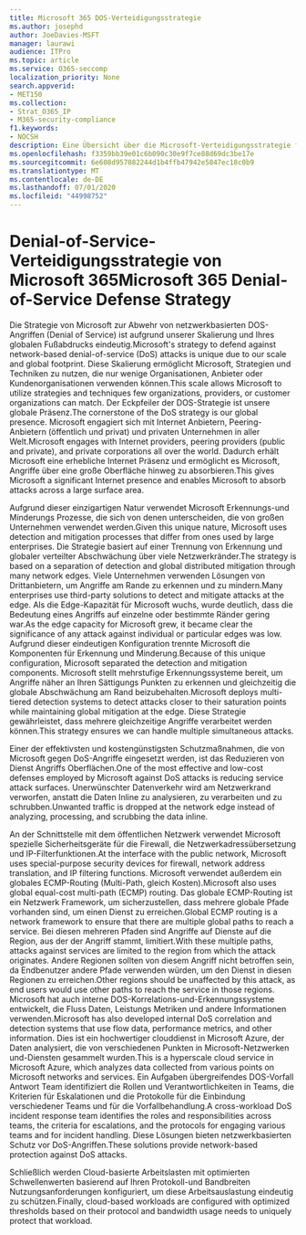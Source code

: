 ```yaml
---
title: Microsoft 365 DOS-Verteidigungsstrategie
ms.author: josephd
author: JoeDavies-MSFT
manager: laurawi
audience: ITPro
ms.topic: article
ms.service: O365-seccomp
localization_priority: None
search.appverid:
- MET150
ms.collection:
- Strat_O365_IP
- M365-security-compliance
f1.keywords:
- NOCSH
description: Eine Übersicht über die Microsoft-Verteidigungsstrategie für DOS-Angriffe (Denial of Service).
ms.openlocfilehash: f3359bb39e01c6b090c30e9f7ce88d69dc3be17e
ms.sourcegitcommit: 6e608d957082244d1b4ffb47942e5847ec18c0b9
ms.translationtype: MT
ms.contentlocale: de-DE
ms.lasthandoff: 07/01/2020
ms.locfileid: "44998752"
---
```

# <a name="microsoft-365-denial-of-service-defense-strategy"></a><span data-ttu-id="d3330-103">Denial-of-Service-Verteidigungsstrategie von Microsoft 365</span><span class="sxs-lookup"><span data-stu-id="d3330-103">Microsoft 365 Denial-of-Service Defense Strategy</span></span>

<span data-ttu-id="d3330-104">Die Strategie von Microsoft zur Abwehr von netzwerkbasierten DOS-Angriffen (Denial of Service) ist aufgrund unserer Skalierung und Ihres globalen Fußabdrucks eindeutig.</span><span class="sxs-lookup"><span data-stu-id="d3330-104">Microsoft's strategy to defend against network-based denial-of-service (DoS) attacks is unique due to our scale and global footprint.</span></span> <span data-ttu-id="d3330-105">Diese Skalierung ermöglicht Microsoft, Strategien und Techniken zu nutzen, die nur wenige Organisationen, Anbieter oder Kundenorganisationen verwenden können.</span><span class="sxs-lookup"><span data-stu-id="d3330-105">This scale allows Microsoft to utilize strategies and techniques few organizations, providers, or customer organizations can match.</span></span> <span data-ttu-id="d3330-106">Der Eckpfeiler der DOS-Strategie ist unsere globale Präsenz.</span><span class="sxs-lookup"><span data-stu-id="d3330-106">The cornerstone of the DoS strategy is our global presence.</span></span> <span data-ttu-id="d3330-107">Microsoft engagiert sich mit Internet Anbietern, Peering-Anbietern (öffentlich und privat) und privaten Unternehmen in aller Welt.</span><span class="sxs-lookup"><span data-stu-id="d3330-107">Microsoft engages with Internet providers, peering providers (public and private), and private corporations all over the world.</span></span> <span data-ttu-id="d3330-108">Dadurch erhält Microsoft eine erhebliche Internet Präsenz und ermöglicht es Microsoft, Angriffe über eine große Oberfläche hinweg zu absorbieren.</span><span class="sxs-lookup"><span data-stu-id="d3330-108">This gives Microsoft a significant Internet presence and enables Microsoft to absorb attacks across a large surface area.</span></span>

<span data-ttu-id="d3330-109">Aufgrund dieser einzigartigen Natur verwendet Microsoft Erkennungs-und Minderungs Prozesse, die sich von denen unterscheiden, die von großen Unternehmen verwendet werden.</span><span class="sxs-lookup"><span data-stu-id="d3330-109">Given this unique nature, Microsoft uses detection and mitigation processes that differ from ones used by large enterprises.</span></span> <span data-ttu-id="d3330-110">Die Strategie basiert auf einer Trennung von Erkennung und globaler verteilter Abschwächung über viele Netzwerkränder.</span><span class="sxs-lookup"><span data-stu-id="d3330-110">The strategy is based on a separation of detection and global distributed mitigation through many network edges.</span></span> <span data-ttu-id="d3330-111">Viele Unternehmen verwenden Lösungen von Drittanbietern, um Angriffe am Rande zu erkennen und zu mindern.</span><span class="sxs-lookup"><span data-stu-id="d3330-111">Many enterprises use third-party solutions to detect and mitigate attacks at the edge.</span></span> <span data-ttu-id="d3330-112">Als die Edge-Kapazität für Microsoft wuchs, wurde deutlich, dass die Bedeutung eines Angriffs auf einzelne oder bestimmte Ränder gering war.</span><span class="sxs-lookup"><span data-stu-id="d3330-112">As the edge capacity for Microsoft grew, it became clear the significance of any attack against individual or particular edges was low.</span></span> <span data-ttu-id="d3330-113">Aufgrund dieser eindeutigen Konfiguration trennte Microsoft die Komponenten für Erkennung und Minderung.</span><span class="sxs-lookup"><span data-stu-id="d3330-113">Because of this unique configuration, Microsoft separated the detection and mitigation components.</span></span> <span data-ttu-id="d3330-114">Microsoft stellt mehrstufige Erkennungssysteme bereit, um Angriffe näher an Ihren Sättigungs Punkten zu erkennen und gleichzeitig die globale Abschwächung am Rand beizubehalten.</span><span class="sxs-lookup"><span data-stu-id="d3330-114">Microsoft deploys multi-tiered detection systems to detect attacks closer to their saturation points while maintaining global mitigation at the edge.</span></span> <span data-ttu-id="d3330-115">Diese Strategie gewährleistet, dass mehrere gleichzeitige Angriffe verarbeitet werden können.</span><span class="sxs-lookup"><span data-stu-id="d3330-115">This strategy ensures we can handle multiple simultaneous attacks.</span></span>

<span data-ttu-id="d3330-116">Einer der effektivsten und kostengünstigsten Schutzmaßnahmen, die von Microsoft gegen DoS-Angriffe eingesetzt werden, ist das Reduzieren von Dienst Angriffs Oberflächen.</span><span class="sxs-lookup"><span data-stu-id="d3330-116">One of the most effective and low-cost defenses employed by Microsoft against DoS attacks is reducing service attack surfaces.</span></span> <span data-ttu-id="d3330-117">Unerwünschter Datenverkehr wird am Netzwerkrand verworfen, anstatt die Daten Inline zu analysieren, zu verarbeiten und zu schrubben.</span><span class="sxs-lookup"><span data-stu-id="d3330-117">Unwanted traffic is dropped at the network edge instead of analyzing, processing, and scrubbing the data inline.</span></span>

<span data-ttu-id="d3330-118">An der Schnittstelle mit dem öffentlichen Netzwerk verwendet Microsoft spezielle Sicherheitsgeräte für die Firewall, die Netzwerkadressübersetzung und IP-Filterfunktionen.</span><span class="sxs-lookup"><span data-stu-id="d3330-118">At the interface with the public network, Microsoft uses special-purpose security devices for firewall, network address translation, and IP filtering functions.</span></span> <span data-ttu-id="d3330-119">Microsoft verwendet außerdem ein globales ECMP-Routing (Multi-Path, gleich Kosten).</span><span class="sxs-lookup"><span data-stu-id="d3330-119">Microsoft also uses global equal-cost multi-path (ECMP) routing.</span></span> <span data-ttu-id="d3330-120">Das globale ECMP-Routing ist ein Netzwerk Framework, um sicherzustellen, dass mehrere globale Pfade vorhanden sind, um einen Dienst zu erreichen.</span><span class="sxs-lookup"><span data-stu-id="d3330-120">Global ECMP routing is a network framework to ensure that there are multiple global paths to reach a service.</span></span> <span data-ttu-id="d3330-121">Bei diesen mehreren Pfaden sind Angriffe auf Dienste auf die Region, aus der der Angriff stammt, limitiert.</span><span class="sxs-lookup"><span data-stu-id="d3330-121">With these multiple paths, attacks against services are limited to the region from which the attack originates.</span></span> <span data-ttu-id="d3330-122">Andere Regionen sollten von diesem Angriff nicht betroffen sein, da Endbenutzer andere Pfade verwenden würden, um den Dienst in diesen Regionen zu erreichen.</span><span class="sxs-lookup"><span data-stu-id="d3330-122">Other regions should be unaffected by this attack, as end users would use other paths to reach the service in those regions.</span></span> <span data-ttu-id="d3330-123">Microsoft hat auch interne DOS-Korrelations-und-Erkennungssysteme entwickelt, die Fluss Daten, Leistungs Metriken und andere Informationen verwenden.</span><span class="sxs-lookup"><span data-stu-id="d3330-123">Microsoft has also developed internal DoS correlation and detection systems that use flow data, performance metrics, and other information.</span></span> <span data-ttu-id="d3330-124">Dies ist ein hochwertiger clouddienst in Microsoft Azure, der Daten analysiert, die von verschiedenen Punkten in Microsoft-Netzwerken und-Diensten gesammelt wurden.</span><span class="sxs-lookup"><span data-stu-id="d3330-124">This is a hyperscale cloud service in Microsoft Azure, which analyzes data collected from various points on Microsoft networks and services.</span></span> <span data-ttu-id="d3330-125">Ein Aufgaben übergreifendes DOS-Vorfall Antwort Team identifiziert die Rollen und Verantwortlichkeiten in Teams, die Kriterien für Eskalationen und die Protokolle für die Einbindung verschiedener Teams und für die Vorfallbehandlung.</span><span class="sxs-lookup"><span data-stu-id="d3330-125">A cross-workload DoS incident response team identifies the roles and responsibilities across teams, the criteria for escalations, and the protocols for engaging various teams and for incident handling.</span></span> <span data-ttu-id="d3330-126">Diese Lösungen bieten netzwerkbasierten Schutz vor DoS-Angriffen.</span><span class="sxs-lookup"><span data-stu-id="d3330-126">These solutions provide network-based protection against DoS attacks.</span></span>

<span data-ttu-id="d3330-127">Schließlich werden Cloud-basierte Arbeitslasten mit optimierten Schwellenwerten basierend auf Ihren Protokoll-und Bandbreiten Nutzungsanforderungen konfiguriert, um diese Arbeitsauslastung eindeutig zu schützen.</span><span class="sxs-lookup"><span data-stu-id="d3330-127">Finally, cloud-based workloads are configured with optimized thresholds based on their protocol and bandwidth usage needs to uniquely protect that workload.</span></span>
